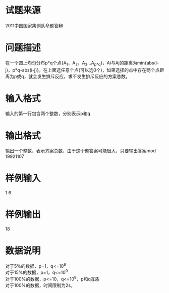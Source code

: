 
<div class="content">
<!--begin main-->
<!-- InstanceBeginEditable name="content" -->

# 试题来源


<div id="psrc" style="margin-top:20px;display:block;">
<div class="pdcont">
2011中国国家集训队命题答辩
</div>
</div>
<div id="pinputs" style="display:none;">
<div class="pdsec">
输入数据
</div>
<div class="pdcont">
<span class="notice"> 这是一道提交答案的试题，下面给出了该题的输入数据：</span> 
</div>
<div id="inputlist" class="pddata">
</div>
</div>
<div id="pcont1" style="margin-top:20px;display:block;">

# 问题描述


<div class="pdcont">
在一个圆上均匀分布p*q个点{A<sub>1</sub>，A<sub>2</sub>，A<sub>3</sub>…A<sub>p*q</sub>}，Ai与Aj的距离为min{abs(i-j)，p*q-abs(i-j)}，在上面选任意个点(可以选0个)，如果选择的点中存在两个点距离为p或q，就会发生排斥反应，求不发生排斥反应的方案总数。
</div>

# 输入格式


<div class="pdcont">
输入的第一行包含两个整数，分别表示p和q
</div>

# 输出格式


<div class="pdcont">
输出一个整数，表示方案总数，由于这个题答案可能很大，只要输出答案mod 19921107
</div>

# 样例输入


<div class="pddata">
1 6
</div>

# 样例输出


<div class="pddata">
18
</div>

# 数据说明


<div class="pdcont">
对于5%的数据，p=1，q&lt;=10<sup>6</sup><br/>
对于15%的数据，p=1，q&lt;=10<sup>9</sup><br/>
对于100%的数据，p&lt;=10，q&lt;=10<sup>9</sup>，p和q互质<br/>
对于100%的数据，时间限制为2s。
</div>
</div>
<div id="pcont2" style="margin-top:20px;display:none;">
<div class="pdsec">
【问题描述】
</div>
<div class="pdcont">
在一个圆上均匀分布p*q个点{A<sub>1</sub>，A<sub>2</sub>，A<sub>3</sub>…A<sub>p*q</sub>}，Ai与Aj的距离为min{abs(i-j)，p*q-abs(i-j)}，在上面选任意个点(可以选0个)，如果选择的点中存在两个点距离为p或q，就会发生排斥反应，求不发生排斥反应的方案总数。
</div>
<div class="pdsec">
【输入格式】
</div>
<div class="pdcont">
输入的第一行包含两个整数，分别表示p和q
</div>
<div class="pdsec">
【输出格式】
</div>
<div class="pdcont">
输出一个整数，表示方案总数，由于这个题答案可能很大，只要输出答案mod 19921107
</div>
<div class="pdsec">
【样例输入】
</div>
<div class="pddata">
1 6
</div>
<div class="pdsec">
【样例输出】
</div>
<div class="pddata">
18
</div>
<div class="pdsec">
【数据说明】
</div>
<div class="pdcont">
对于5%的数据，p=1，q&lt;=10<sup>6</sup><br/>
对于15%的数据，p=1，q&lt;=10<sup>9</sup><br/>
对于100%的数据，p&lt;=10，q&lt;=10<sup>9</sup>，p和q互质
</div>
<div class="pdcont">
对于100%的数据，时间限制为2s。
</div>
</div>
</div>
